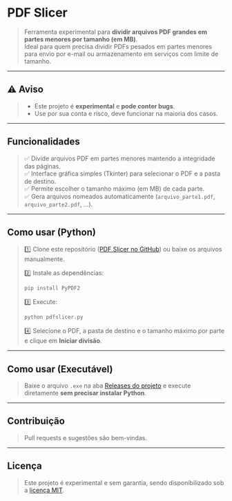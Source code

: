# PDF Slicer

> Ferramenta experimental para **dividir arquivos PDF grandes em partes menores por tamanho (em MB)**.  
> Ideal para quem precisa dividir PDFs pesados em partes menores para envio por e-mail ou armazenamento em serviços com limite de tamanho.

---

## ⚠️ Aviso

> - Este projeto é **experimental** e **pode conter bugs**.  
> - Use por sua conta e risco, deve funcionar na maioria dos casos.

---

## Funcionalidades

> ✅ Divide arquivos PDF em partes menores mantendo a integridade das páginas.  
> ✅ Interface gráfica simples (Tkinter) para selecionar o PDF e a pasta de destino.  
> ✅ Permite escolher o tamanho máximo (em MB) de cada parte.  
> ✅ Gera arquivos nomeados automaticamente (`arquivo_parte1.pdf`, `arquivo_parte2.pdf`, ...).

---

## Como usar (Python)

> 1️⃣ Clone este repositório ([PDF Slicer no GitHub](https://github.com/caue-r/PDF-Slicer)) ou baixe os arquivos manualmente.  
> 
> 2️⃣ Instale as dependências:
> ```bash
> pip install PyPDF2
> ```
> 
> 3️⃣ Execute:
> ```bash
> python pdfslicer.py
> ```
> 
> 4️⃣ Selecione o PDF, a pasta de destino e o tamanho máximo por parte e clique em **Iniciar divisão**.

---

## Como usar (Executável)

> Baixe o arquivo `.exe` na aba [Releases do projeto](https://github.com/caue-r/PDF-Slicer/releases/tag/v1.0) e execute diretamente **sem precisar instalar Python**.

---

## Contribuição

> Pull requests e sugestões são bem-vindas.

---

## Licença

> Este projeto é experimental e sem garantia, sendo disponibilizado sob a [licença MIT](https://github.com/caue-r/PDF-Slicer/blob/main/LICENSE).
